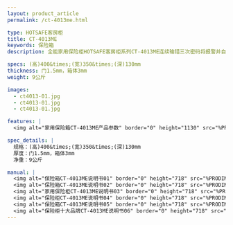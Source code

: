 ```yaml
---
layout: product_article
permalink: /ct-4013me.html

type: HOTSAFE客房柜
title: CT-4013ME
keywords: 保险箱
description: 全能家用保险柜HOTSAFE客房柜系列CT-4013ME连续输错三次密码将报警并自锁按键，安全性高，适用于酒店，家庭，个人。

specs: (高)400&times;(宽)350&times;(深)130mm
thickness: 门1.5mm，箱体3mm
weight: 9公斤

images:
  - ct4013-01.jpg
  - ct4013-01.jpg
  - ct4013-01.jpg

features: |
  <img alt="家用保险箱CT-4013ME产品参数" border="0" height="1130" src="%PRODIMGS%/twcps1.jpg" width="538" />

spec_details: |
  规格：(高)400&times;(宽)350&times;(深)130mm  
  厚度：门1.5mm，箱体3mm  
  净重：9公斤

manual: |
  <img alt="保险箱CT-4013ME说明书01" border="0" height="718" src="%PRODIMGS%/ct-sm01.jpg" width="538" />  
  <img alt="保险箱CT-4013ME说明书02" border="0" height="718" src="%PRODIMGS%/ct-sm02.jpg" width="538" />  
  <img alt="家用保险柜CT-4013ME说明书03" border="0" height="718" src="%PRODIMGS%/ct-sm03.jpg" width="538" />  
  <img alt="保险柜CT-4013ME说明书04" border="0" height="718" src="%PRODIMGS%/ct-sm04.jpg" width="538" />  
  <img alt="保险箱CT-4013ME说明书05" border="0" height="718" src="%PRODIMGS%/ct-sm05.jpg" width="538" />  
  <img alt="保险柜十大品牌CT-4013ME说明书06" border="0" height="718" src="%PRODIMGS%/ct-sm06.jpg" width="538" />
---
```

